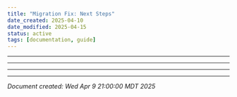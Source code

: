 ```yaml
---
title: "Migration Fix: Next Steps"
date_created: 2025-04-10
date_modified: 2025-04-15
status: active
tags: [documentation, guide]
---
```


---

---

---

---


*Document created: Wed Apr 9 21:00:00 MDT 2025*
